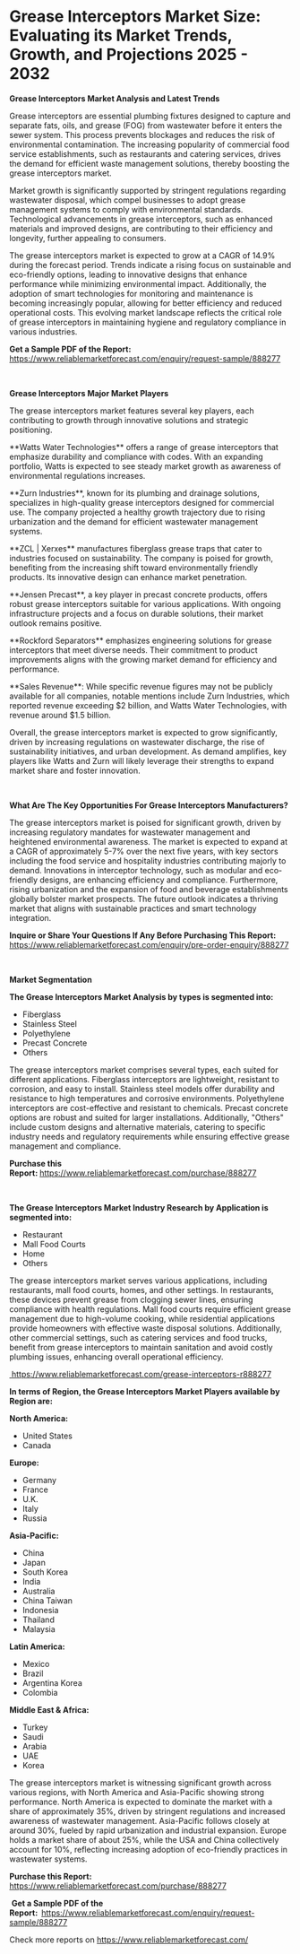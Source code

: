 <p><h1>Grease Interceptors Market Size: Evaluating its Market Trends, Growth, and Projections 2025 - 2032</h1></p><p><strong>Grease Interceptors Market Analysis and Latest Trends</strong></p>
<p><p>Grease interceptors are essential plumbing fixtures designed to capture and separate fats, oils, and grease (FOG) from wastewater before it enters the sewer system. This process prevents blockages and reduces the risk of environmental contamination. The increasing popularity of commercial food service establishments, such as restaurants and catering services, drives the demand for efficient waste management solutions, thereby boosting the grease interceptors market.</p><p>Market growth is significantly supported by stringent regulations regarding wastewater disposal, which compel businesses to adopt grease management systems to comply with environmental standards. Technological advancements in grease interceptors, such as enhanced materials and improved designs, are contributing to their efficiency and longevity, further appealing to consumers.</p><p>The grease interceptors market is expected to grow at a CAGR of 14.9% during the forecast period. Trends indicate a rising focus on sustainable and eco-friendly options, leading to innovative designs that enhance performance while minimizing environmental impact. Additionally, the adoption of smart technologies for monitoring and maintenance is becoming increasingly popular, allowing for better efficiency and reduced operational costs. This evolving market landscape reflects the critical role of grease interceptors in maintaining hygiene and regulatory compliance in various industries.</p></p>
<p><strong>Get a Sample PDF of the Report:&nbsp;</strong> <a href="https://www.reliablemarketforecast.com/enquiry/request-sample/888277?utm_campaign=1893&utm_medium=2&utm_source=Github&utm_content=ia&utm_term=09042025&utm_id=grease-interceptors">https://www.reliablemarketforecast.com/enquiry/request-sample/888277</a></p>
<p>&nbsp;</p>
<p><strong>Grease Interceptors Major Market Players</strong></p>
<p><p>The grease interceptors market features several key players, each contributing to growth through innovative solutions and strategic positioning. </p><p>**Watts Water Technologies** offers a range of grease interceptors that emphasize durability and compliance with codes. With an expanding portfolio, Watts is expected to see steady market growth as awareness of environmental regulations increases.</p><p>**Zurn Industries**, known for its plumbing and drainage solutions, specializes in high-quality grease interceptors designed for commercial use. The company projected a healthy growth trajectory due to rising urbanization and the demand for efficient wastewater management systems. </p><p>**ZCL | Xerxes** manufactures fiberglass grease traps that cater to industries focused on sustainability. The company is poised for growth, benefiting from the increasing shift toward environmentally friendly products. Its innovative design can enhance market penetration.</p><p>**Jensen Precast**, a key player in precast concrete products, offers robust grease interceptors suitable for various applications. With ongoing infrastructure projects and a focus on durable solutions, their market outlook remains positive.</p><p>**Rockford Separators** emphasizes engineering solutions for grease interceptors that meet diverse needs. Their commitment to product improvements aligns with the growing market demand for efficiency and performance.</p><p>**Sales Revenue**: While specific revenue figures may not be publicly available for all companies, notable mentions include Zurn Industries, which reported revenue exceeding $2 billion, and Watts Water Technologies, with revenue around $1.5 billion.</p><p>Overall, the grease interceptors market is expected to grow significantly, driven by increasing regulations on wastewater discharge, the rise of sustainability initiatives, and urban development. As demand amplifies, key players like Watts and Zurn will likely leverage their strengths to expand market share and foster innovation.</p></p>
<p>&nbsp;</p>
<p><strong>What Are The Key Opportunities For Grease Interceptors Manufacturers?</strong></p>
<p><p>The grease interceptors market is poised for significant growth, driven by increasing regulatory mandates for wastewater management and heightened environmental awareness. The market is expected to expand at a CAGR of approximately 5-7% over the next five years, with key sectors including the food service and hospitality industries contributing majorly to demand. Innovations in interceptor technology, such as modular and eco-friendly designs, are enhancing efficiency and compliance. Furthermore, rising urbanization and the expansion of food and beverage establishments globally bolster market prospects. The future outlook indicates a thriving market that aligns with sustainable practices and smart technology integration.</p></p>
<p><strong>Inquire or Share Your Questions If Any Before Purchasing This Report:</strong> <a href="https://www.reliablemarketforecast.com/enquiry/pre-order-enquiry/888277?utm_campaign=1893&utm_medium=2&utm_source=Github&utm_content=ia&utm_term=09042025&utm_id=grease-interceptors">https://www.reliablemarketforecast.com/enquiry/pre-order-enquiry/888277</a></p>
<p>&nbsp;</p>
<p><strong>Market Segmentation</strong></p>
<p><strong>The Grease Interceptors Market Analysis by types is segmented into:</strong></p>
<p><ul><li>Fiberglass</li><li>Stainless Steel</li><li>Polyethylene</li><li>Precast Concrete</li><li>Others</li></ul></p>
<p><p>The grease interceptors market comprises several types, each suited for different applications. Fiberglass interceptors are lightweight, resistant to corrosion, and easy to install. Stainless steel models offer durability and resistance to high temperatures and corrosive environments. Polyethylene interceptors are cost-effective and resistant to chemicals. Precast concrete options are robust and suited for larger installations. Additionally, "Others" include custom designs and alternative materials, catering to specific industry needs and regulatory requirements while ensuring effective grease management and compliance.</p></p>
<p><strong>Purchase this Report:&nbsp;</strong><a href="https://www.reliablemarketforecast.com/purchase/888277?utm_campaign=1893&utm_medium=2&utm_source=Github&utm_content=ia&utm_term=09042025&utm_id=grease-interceptors">https://www.reliablemarketforecast.com/purchase/888277</a></p>
<p>&nbsp;</p>
<p><strong>The Grease Interceptors Market Industry Research by Application is segmented into:</strong></p>
<p><ul><li>Restaurant</li><li>Mall Food Courts</li><li>Home</li><li>Others</li></ul></p>
<p><p>The grease interceptors market serves various applications, including restaurants, mall food courts, homes, and other settings. In restaurants, these devices prevent grease from clogging sewer lines, ensuring compliance with health regulations. Mall food courts require efficient grease management due to high-volume cooking, while residential applications provide homeowners with effective waste disposal solutions. Additionally, other commercial settings, such as catering services and food trucks, benefit from grease interceptors to maintain sanitation and avoid costly plumbing issues, enhancing overall operational efficiency.</p></p>
<p><a href="https://www.reliablemarketforecast.com/grease-interceptors-r888277?utm_campaign=1893&utm_medium=2&utm_source=Github&utm_content=ia&utm_term=09042025&utm_id=grease-interceptors">&nbsp;https://www.reliablemarketforecast.com/grease-interceptors-r888277</a></p>
<p><strong>In terms of Region, the Grease Interceptors Market Players available by Region are:</strong></p>
<p>
    <p> <strong> North America: </strong>
        <ul>
            <li>United States</li>
            <li>Canada</li>
        </ul>
        </p> 
    <p> <strong> Europe: </strong>
        <ul>
            <li>Germany</li>
            <li>France</li>
            <li>U.K.</li>
            <li>Italy</li>
            <li>Russia</li>
        </ul>
        </p> 
    <p> <strong> Asia-Pacific: </strong>
        <ul>
            <li>China</li>
            <li>Japan</li>
            <li>South Korea</li>
            <li>India</li>
            <li>Australia</li>
            <li>China Taiwan</li>
            <li>Indonesia</li>
            <li>Thailand</li>
            <li>Malaysia</li>
        </ul>
        </p> 
    <p> <strong> Latin America: </strong>
        <ul>
            <li>Mexico</li>
            <li>Brazil</li>
            <li>Argentina Korea</li>
            <li>Colombia</li>
        </ul>
        </p> 
    <p> <strong> Middle East & Africa: </strong>
        <ul>
            <li>Turkey</li>
            <li>Saudi</li>
            <li>Arabia</li>
            <li>UAE</li>
            <li>Korea</li>
        </ul>
    </p>
    </p>
<p><p>The grease interceptors market is witnessing significant growth across various regions, with North America and Asia-Pacific showing strong performance. North America is expected to dominate the market with a share of approximately 35%, driven by stringent regulations and increased awareness of wastewater management. Asia-Pacific follows closely at around 30%, fueled by rapid urbanization and industrial expansion. Europe holds a market share of about 25%, while the USA and China collectively account for 10%, reflecting increasing adoption of eco-friendly practices in wastewater systems.</p></p>
<p><strong>Purchase this Report: </strong><a href="https://www.reliablemarketforecast.com/purchase/888277?utm_campaign=1893&utm_medium=2&utm_source=Github&utm_content=ia&utm_term=09042025&utm_id=grease-interceptors">https://www.reliablemarketforecast.com/purchase/888277</a></p>
<p>&nbsp;<strong>Get a Sample PDF of the Report:&nbsp;&nbsp;</strong><a href="https://www.reliablemarketforecast.com/enquiry/request-sample/888277?utm_campaign=1893&utm_medium=2&utm_source=Github&utm_content=ia&utm_term=09042025&utm_id=grease-interceptors">https://www.reliablemarketforecast.com/enquiry/request-sample/888277</a></p>
<p><strong></strong></p>
<p>Check more reports on <a href="https://www.reliablemarketforecast.com/?utm_campaign=1893&utm_medium=2&utm_source=Github&utm_content=ia&utm_term=09042025&utm_id=grease-interceptors">https://www.reliablemarketforecast.com/</a></p>